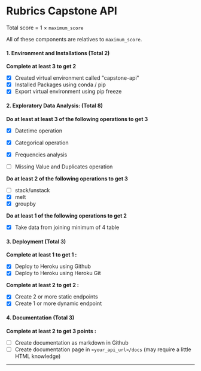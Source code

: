 # Rubrics Capstone API

Total score = 1 $\times$ `maximum_score`

All of these components are relatives to `maximum_score`. 


#### 1. Environment and Installations (Total 2)
**Complete at least 3 to get 2**
- [X] Created virtual environment called "capstone-api"
- [X] Installed Packages using conda / pip
- [X] Export virtual environment using pip freeze

#### 2. Exploratory Data Analysis: (Total 8)

**Do at least at least 3 of the following operations to get 3**
- [X] Datetime operation 
- [X] Categorical operation 
- [X] Frequencies analysis 
- [ ] Missing Value and Duplicates operation


**Do at least 2 of the following operations to get 3**
- [ ] stack/unstack
- [X] melt 
- [X] groupby 

**Do at least 1 of the following operations to get 2**
- [X] Take data from joining minimum of 4 table 

#### 3. Deployment (Total 3)

**Complete at least 1 to get 1 :**
- [X] Deploy to Heroku using Github 
- [X] Deploy to Heroku using Heroku Git 

**Complete at least 2 to get 2 :**
- [X] Create 2 or more static endpoints
- [X] Create 1 or more dynamic endpoint

#### 4. Documentation (Total 3)
**Complete at least 2 to get 3 points :**
- [ ] Create documentation as markdown in Github 
- [ ] Create documentation page in `<your_api_url>/docs` (may require a little HTML knowledge)
___